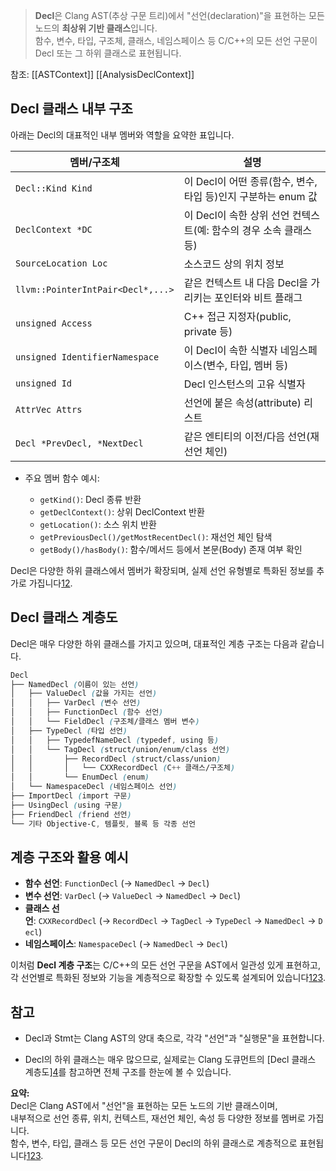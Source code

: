 >**Decl**은 Clang AST(추상 구문 트리)에서 "선언(declaration)"을 표현하는 모든 노드의 **최상위 기반 클래스**입니다.  
 함수, 변수, 타입, 구조체, 클래스, 네임스페이스 등 C/C++의 모든 선언 구문이 Decl 또는 그 하위 클래스로 표현됩니다.


참조:
[[ASTContext]]
[[AnalysisDeclContext]]

## Decl 클래스 내부 구조

아래는 Decl의 대표적인 내부 멤버와 역할을 요약한 표입니다.

|멤버/구조체|설명|
|---|---|
|`Decl::Kind Kind`|이 Decl이 어떤 종류(함수, 변수, 타입 등)인지 구분하는 enum 값|
|`DeclContext *DC`|이 Decl이 속한 상위 선언 컨텍스트(예: 함수의 경우 소속 클래스 등)|
|`SourceLocation Loc`|소스코드 상의 위치 정보|
|`llvm::PointerIntPair<Decl*,...>`|같은 컨텍스트 내 다음 Decl을 가리키는 포인터와 비트 플래그|
|`unsigned Access`|C++ 접근 지정자(public, private 등)|
|`unsigned IdentifierNamespace`|이 Decl이 속한 식별자 네임스페이스(변수, 타입, 멤버 등)|
|`unsigned Id`|Decl 인스턴스의 고유 식별자|
|`AttrVec Attrs`|선언에 붙은 속성(attribute) 리스트|
|`Decl *PrevDecl, *NextDecl`|같은 엔티티의 이전/다음 선언(재선언 체인)|

- 주요 멤버 함수 예시:
    
    - `getKind()`: Decl 종류 반환
    - `getDeclContext()`: 상위 DeclContext 반환
    - `getLocation()`: 소스 위치 반환
    - `getPreviousDecl()/getMostRecentDecl()`: 재선언 체인 탐색
    - `getBody()/hasBody()`: 함수/메서드 등에서 본문(Body) 존재 여부 확인

Decl은 다양한 하위 클래스에서 멤버가 확장되며, 실제 선언 유형별로 특화된 정보를 추가로 가집니다[1](https://clang.llvm.org/doxygen/classclang_1_1Decl.html)[2](https://swtv.kaist.ac.kr/courses/cs453-fall14/lec5-Clang-tutorial.pdf).

## Decl 클래스 계층도

Decl은 매우 다양한 하위 클래스를 가지고 있으며, 대표적인 계층 구조는 다음과 같습니다.

```scss
Decl
├── NamedDecl (이름이 있는 선언)
│   ├── ValueDecl (값을 가지는 선언)
│   │   ├── VarDecl (변수 선언)
│   │   ├── FunctionDecl (함수 선언)
│   │   └── FieldDecl (구조체/클래스 멤버 변수)
│   ├── TypeDecl (타입 선언)
│   │   ├── TypedefNameDecl (typedef, using 등)
│   │   └── TagDecl (struct/union/enum/class 선언)
│   │       ├── RecordDecl (struct/class/union)
│   │       │   └── CXXRecordDecl (C++ 클래스/구조체)
│   │       └── EnumDecl (enum)
│   └── NamespaceDecl (네임스페이스 선언)
├── ImportDecl (import 구문)
├── UsingDecl (using 구문)
├── FriendDecl (friend 선언)
└── 기타 Objective-C, 템플릿, 블록 등 각종 선언
```
## 계층 구조와 활용 예시

- **함수 선언**: `FunctionDecl` (→ `NamedDecl` → `Decl`)
- **변수 선언**: `VarDecl` (→ `ValueDecl` → `NamedDecl` → `Decl`)
- **클래스 선언**: `CXXRecordDecl` (→ `RecordDecl` → `TagDecl` → `TypeDecl` → `NamedDecl` → `Decl`)
- **네임스페이스**: `NamespaceDecl` (→ `NamedDecl` → `Decl`)

이처럼 **Decl 계층 구조**는 C/C++의 모든 선언 구문을 AST에서 일관성 있게 표현하고,  
각 선언별로 특화된 정보와 기능을 계층적으로 확장할 수 있도록 설계되어 있습니다[1](https://clang.llvm.org/doxygen/classclang_1_1Decl.html)[2](https://swtv.kaist.ac.kr/courses/cs453-fall14/lec5-Clang-tutorial.pdf)[3](https://clang.llvm.org/docs/IntroductionToTheClangAST.html).

## 참고

- Decl과 Stmt는 Clang AST의 양대 축으로, 각각 "선언"과 "실행문"을 표현합니다.
    
- Decl의 하위 클래스는 매우 많으므로, 실제로는 Clang 도큐먼트의 [Decl 클래스 계층도][4](https://clang.llvm.org/doxygen/hierarchy.html)를 참고하면 전체 구조를 한눈에 볼 수 있습니다.
    

**요약:**  
Decl은 Clang AST에서 "선언"을 표현하는 모든 노드의 기반 클래스이며,  
내부적으로 선언 종류, 위치, 컨텍스트, 재선언 체인, 속성 등 다양한 정보를 멤버로 가집니다.  
함수, 변수, 타입, 클래스 등 모든 선언 구문이 Decl의 하위 클래스로 계층적으로 표현됩니다[1](https://clang.llvm.org/doxygen/classclang_1_1Decl.html)[2](https://swtv.kaist.ac.kr/courses/cs453-fall14/lec5-Clang-tutorial.pdf)[3](https://clang.llvm.org/docs/IntroductionToTheClangAST.html).